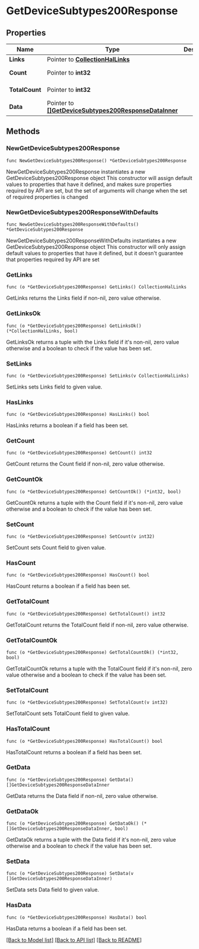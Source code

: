 # GetDeviceSubtypes200Response

## Properties

Name | Type | Description | Notes
------------ | ------------- | ------------- | -------------
**Links** | Pointer to [**CollectionHalLinks**](CollectionHalLinks.md) |  | [optional] 
**Count** | Pointer to **int32** |  | [optional] [readonly] 
**TotalCount** | Pointer to **int32** |  | [optional] [readonly] 
**Data** | Pointer to [**[]GetDeviceSubtypes200ResponseDataInner**](GetDeviceSubtypes200ResponseDataInner.md) |  | [optional] [readonly] 

## Methods

### NewGetDeviceSubtypes200Response

`func NewGetDeviceSubtypes200Response() *GetDeviceSubtypes200Response`

NewGetDeviceSubtypes200Response instantiates a new GetDeviceSubtypes200Response object
This constructor will assign default values to properties that have it defined,
and makes sure properties required by API are set, but the set of arguments
will change when the set of required properties is changed

### NewGetDeviceSubtypes200ResponseWithDefaults

`func NewGetDeviceSubtypes200ResponseWithDefaults() *GetDeviceSubtypes200Response`

NewGetDeviceSubtypes200ResponseWithDefaults instantiates a new GetDeviceSubtypes200Response object
This constructor will only assign default values to properties that have it defined,
but it doesn't guarantee that properties required by API are set

### GetLinks

`func (o *GetDeviceSubtypes200Response) GetLinks() CollectionHalLinks`

GetLinks returns the Links field if non-nil, zero value otherwise.

### GetLinksOk

`func (o *GetDeviceSubtypes200Response) GetLinksOk() (*CollectionHalLinks, bool)`

GetLinksOk returns a tuple with the Links field if it's non-nil, zero value otherwise
and a boolean to check if the value has been set.

### SetLinks

`func (o *GetDeviceSubtypes200Response) SetLinks(v CollectionHalLinks)`

SetLinks sets Links field to given value.

### HasLinks

`func (o *GetDeviceSubtypes200Response) HasLinks() bool`

HasLinks returns a boolean if a field has been set.

### GetCount

`func (o *GetDeviceSubtypes200Response) GetCount() int32`

GetCount returns the Count field if non-nil, zero value otherwise.

### GetCountOk

`func (o *GetDeviceSubtypes200Response) GetCountOk() (*int32, bool)`

GetCountOk returns a tuple with the Count field if it's non-nil, zero value otherwise
and a boolean to check if the value has been set.

### SetCount

`func (o *GetDeviceSubtypes200Response) SetCount(v int32)`

SetCount sets Count field to given value.

### HasCount

`func (o *GetDeviceSubtypes200Response) HasCount() bool`

HasCount returns a boolean if a field has been set.

### GetTotalCount

`func (o *GetDeviceSubtypes200Response) GetTotalCount() int32`

GetTotalCount returns the TotalCount field if non-nil, zero value otherwise.

### GetTotalCountOk

`func (o *GetDeviceSubtypes200Response) GetTotalCountOk() (*int32, bool)`

GetTotalCountOk returns a tuple with the TotalCount field if it's non-nil, zero value otherwise
and a boolean to check if the value has been set.

### SetTotalCount

`func (o *GetDeviceSubtypes200Response) SetTotalCount(v int32)`

SetTotalCount sets TotalCount field to given value.

### HasTotalCount

`func (o *GetDeviceSubtypes200Response) HasTotalCount() bool`

HasTotalCount returns a boolean if a field has been set.

### GetData

`func (o *GetDeviceSubtypes200Response) GetData() []GetDeviceSubtypes200ResponseDataInner`

GetData returns the Data field if non-nil, zero value otherwise.

### GetDataOk

`func (o *GetDeviceSubtypes200Response) GetDataOk() (*[]GetDeviceSubtypes200ResponseDataInner, bool)`

GetDataOk returns a tuple with the Data field if it's non-nil, zero value otherwise
and a boolean to check if the value has been set.

### SetData

`func (o *GetDeviceSubtypes200Response) SetData(v []GetDeviceSubtypes200ResponseDataInner)`

SetData sets Data field to given value.

### HasData

`func (o *GetDeviceSubtypes200Response) HasData() bool`

HasData returns a boolean if a field has been set.


[[Back to Model list]](../README.md#documentation-for-models) [[Back to API list]](../README.md#documentation-for-api-endpoints) [[Back to README]](../README.md)


